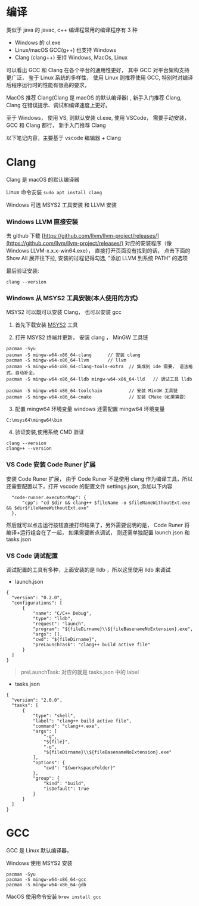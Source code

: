# 编译
类似于 java 的 javac, c++ 编译程常用的编译程序有 3 种
- Windows 的 cl.exe
- Linux/macOS  GCC(g++)  也支持 Windows
- Clang (clang++)  支持 Windows, MacOs, Linux

可以看出 GCC 和 Clang 在各个平台的通用性更好， 其中 GCC 对平台架构支持更广泛， 鉴于 Linux 系统的多样性， 使用 Linux 则推荐使用 GCC, 特别时对编译后程序运行时的性能有很高的要求， 


MacOS 推荐 Clang(Clang 是 macOS 的默认编译器) , 新手入门推荐 Clang, Clang 在错误提示、调试和编译速度上更好。


至于 Windows， 使用 VS, 则默认安装 cl.exe, 使用 VSCode， 需要手动安装， GCC 和 Clang 都行， 新手入门推荐 Clang

以下笔记内容，主要基于 vscode 编辑器 + Clang


# Clang
Clang 是 macOS 的默认编译器 

Linux 命令安装 ```sudo apt install clang```

Windows 可选 MSYS2 工具安装 和 LLVM 安装


### Windows LLVM 直接安装
去 github 下载 [https://github.com/llvm/llvm-project/releases/](https://github.com/llvm/llvm-project/releases/) 对应的安装程序（像 Windows LLVM-x.x.x-win64.exe）， 
直接打开页面没有找到的话， 点击下面的 Show All 展开往下拉, 安装的过程记得勾选, "添加 LLVM 到系统 PATH" 的选项

最后验证安装:
```
clang --version
```


### Windows 从 MSYS2 工具安装(本人使用的方式)
MSYS2 可以既可以安装 Clang， 也可以安装 gcc

  1. 首先下载安装 [MSYS2](https://www.msys2.org) 工具

  2. 打开 MSYS2 终端并更新， 安装 clang ， MinGW 工具链
```
pacman -Syu
pacman -S mingw-w64-x86_64-clang      // 安装 clang
pacman -S mingw-w64-x86_64-llvm       // llvm
pacman -S mingw-w64-x86_64-clang-tools-extra  // 集成到 ide 需要， 语法格式，自动补全，
pacman -S mingw-w64-x86_64-lldb mingw-w64-x86_64-lld   // 调试工具 lldb

pacman -S mingw-w64-x86_64-toolchain          // 安装 MinGW 工具链
pacman -S mingw-w64-x86_64-cmake              // 安装 CMake（如果需要）
```

3. 配置 mingw64 环境变量
windows 还需配置 mingw64 环境变量
```
C:\msys64\mingw64\bin
```

4. 验证安装,使用系统 CMD 验证
```
clang --version
clang++ --version
```

### VS Code 安装 Code Runer 扩展
安装 Code Runer 扩展， 由于 Code Runer 不是使用 clang 作为编译工具，所以还需要配置以下，打开 vscode 的配置文件 settings.json,
添加以下内容
```
  "code-runner.executorMap": {
      "cpp": "cd $dir && clang++ $fileName -o $fileNameWithoutExt.exe && $dir$fileNameWithoutExt.exe"
  },
```
然后就可以点击运行按钮直接打印结果了，另外需要说明的是， Code Runer 将编译+运行组合在了一起， 如果需要断点调试， 则还需单独配置 launch.json 和 tasks.json


### VS Code 调试配置
调试配置的工具有多种，上面安装的是 lldb ，所以这里使用 lldb 来调试
- launch.json
```
{
  "version": "0.2.0",
  "configurations": [
      {
          "name": "C/C++ Debug",
          "type": "lldb",
          "request": "launch",
          "program": "${fileDirname}\\${fileBasenameNoExtension}.exe",
          "args": [],
          "cwd": "${fileDirname}",
          "preLaunchTask": "clang++ build active file"
      }
  ]
}
```
> preLaunchTask: 对应的就是 tasks.json 中的 label

- tasks.json
```
{
  "version": "2.0.0",
  "tasks": [
      {
          "type": "shell",
          "label": "clang++ build active file",
          "command": "clang++.exe",
          "args": [
              "-g",
              "${file}",
              "-o",
              "${fileDirname}\\${fileBasenameNoExtension}.exe"
          ],
          "options": {
              "cwd": "${workspaceFolder}"
          },
          "group": {
              "kind": "build",
              "isDefault": true
          }
      }
  ]
}
```


# GCC
GCC 是 Linux 默认编译器， 

Windows 使用 MSYS2 安装
```
pacman -Syu
pacman -S mingw-w64-x86_64-gcc
pacman -S mingw-w64-x86_64-gdb
```

MacOS 使用命令安装 ``` brew install gcc ```


